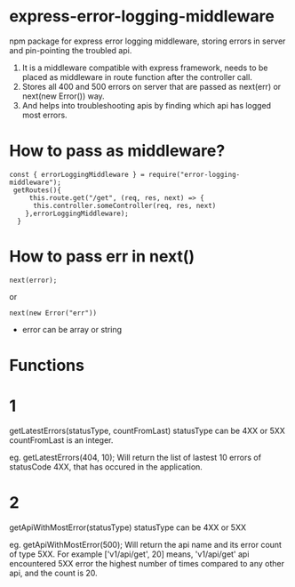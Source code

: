 # express-error-logging-middleware
npm package for express error logging middleware, storing errors in server and pin-pointing the troubled api.

1. It is a middleware compatible with express framework, needs to be placed as middleware in route function after the controller call.
2. Stores all 400 and 500 errors on server that are passed as next(err) or next(new Error()) way.
3. And helps into troubleshooting apis by finding which api has logged most errors.

# How to pass as middleware?
```
const { errorLoggingMiddleware } = require("error-logging-middleware");
 getRoutes(){
     this.route.get("/get", (req, res, next) => {
      this.controller.someController(req, res, next)
    },errorLoggingMiddleware);
  }
```
# How to pass err in next()
```
next(error);
```
or
```
next(new Error("err"))
```
 - error can be array or string

# Functions
# 1 
getLatestErrors(statusType, countFromLast)
statusType can be 4XX or 5XX
countFromLast is an integer. 

eg. getLatestErrors(404, 10);
Will return the list of lastest 10 errors of statusCode 4XX, that has occured in the application.

# 2
getApiWithMostError(statusType)
statusType can be 4XX or 5XX

eg. getApiWithMostError(500);
Will return the api name and its error count of type 5XX.
For example ['v1/api/get', 20]
means, 'v1/api/get' api encountered 5XX error the highest number of times compared to any other api, and the count is 20.